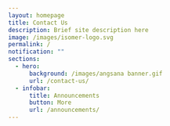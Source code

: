 ```yaml
---
layout: homepage
title: Contact Us
description: Brief site description here
image: /images/isomer-logo.svg
permalink: /
notification: ""
sections:
  - hero:
      background: /images/angsana banner.gif
      url: /contact-us/
  - infobar:
      title: Announcements
      button: More
      url: /announcements/
---
```


